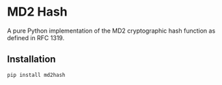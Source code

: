# MD2 Hash

A pure Python implementation of the MD2 cryptographic hash function as defined in RFC 1319.

## Installation

```bash
pip install md2hash